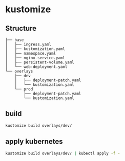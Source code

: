 # kustomize

## Structure
```
├── base
│   ├── ingress.yaml
│   ├── kustomization.yaml
│   ├── namespace.yaml
│   ├── nginx-service.yaml
│   ├── persistent-volume.yaml
│   └── web-deployment.yaml
└── overlays
    ├── dev
    │   ├── deployment-patch.yaml
    │   └── kustomization.yaml
    └── prod
        ├── deployment-patch.yaml
        └── kustomization.yaml
```
## build
```sh
kustomize build overlays/dev/
```

## apply kubernetes
```sh
kustomize build overlays/dev/ | kubectl apply -f -
```